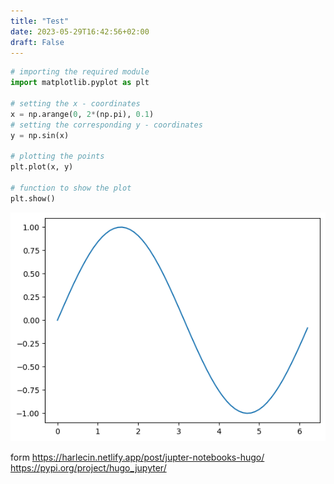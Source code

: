 ```yaml
---
title: "Test"
date: 2023-05-29T16:42:56+02:00
draft: False
---
```


<style>
code {
  white-space: pre-wrap;
  overflow: auto;
  scrollbar-width: thin;
  scrollbar-color: transparent transparent;
}
</style>



```python
# importing the required module
import matplotlib.pyplot as plt

# setting the x - coordinates
x = np.arange(0, 2*(np.pi), 0.1)
# setting the corresponding y - coordinates
y = np.sin(x)
  
# plotting the points
plt.plot(x, y)
  
# function to show the plot
plt.show()
```


    
![png](images/test_0_0.png)
    


form https://harlecin.netlify.app/post/jupter-notebooks-hugo/
https://pypi.org/project/hugo_jupyter/
